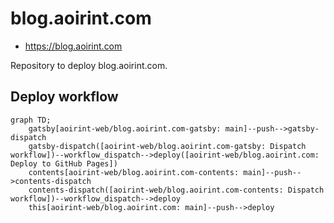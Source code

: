 # blog.aoirint.com

- <https://blog.aoirint.com>

Repository to deploy blog.aoirint.com.

## Deploy workflow

```mermaid
graph TD;
    gatsby[aoirint-web/blog.aoirint.com-gatsby: main]--push-->gatsby-dispatch
    gatsby-dispatch([aoirint-web/blog.aoirint.com-gatsby: Dispatch workflow])--workflow_dispatch-->deploy([aoirint-web/blog.aoirint.com: Deploy to GitHub Pages])
    contents[aoirint-web/blog.aoirint.com-contents: main]--push-->contents-dispatch
    contents-dispatch([aoirint-web/blog.aoirint.com-contents: Dispatch workflow])--workflow_dispatch-->deploy
    this[aoirint-web/blog.aoirint.com: main]--push-->deploy
```
